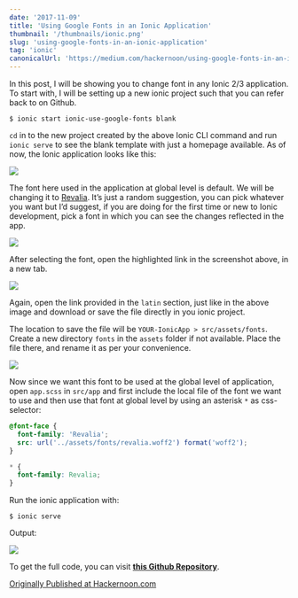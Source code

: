 ```yaml
---
date: '2017-11-09'
title: 'Using Google Fonts in an Ionic Application'
thumbnail: '/thumbnails/ionic.png'
slug: 'using-google-fonts-in-an-ionic-application'
tag: 'ionic'
canonicalUrl: 'https://medium.com/hackernoon/using-google-fonts-in-an-ionic-application-c3419c342f23'
---
```


In this post, I will be showing you to change font in any Ionic 2/3 application. To start with, I will be setting up a new ionic project such that you can refer back to on Github.

```shell
$ ionic start ionic-use-google-fonts blank
```

`cd` in to the new project created by the above Ionic CLI command and run `ionic serve` to see the blank template with just a homepage available. As of now, the Ionic application looks like this:

<img src='https://cdn-images-1.medium.com/max/800/0*WUHLVkBP7bifnV8E.png' />

The font here used in the application at global level is default. We will be changing it to [Revalia](https://fonts.google.com/specimen/Revalia). It’s just a random suggestion, you can pick whatever you want but I’d suggest, if you are doing for the first time or new to Ionic development, pick a font in which you can see the changes reflected in the app.

<img src='https://cdn-images-1.medium.com/max/2560/0*NTLwsXqYlk1SPFPD.png' />

After selecting the font, open the highlighted link in the screenshot above, in a new tab.

<img src='https://cdn-images-1.medium.com/max/2560/0*Ok2hQifn4QpJFSsM.png' />

Again, open the link provided in the `latin` section, just like in the above image and download or save the file directly in you ionic project.

The location to save the file will be `YOUR-IonicApp > src/assets/fonts`. Create a new directory `fonts` in the `assets` folder if not available. Place the file there, and rename it as per your convenience.

<img src='https://cdn-images-1.medium.com/max/800/0*KIBUq3X7G1JztbmK.png' />

Now since we want this font to be used at the global level of application, open `app.scss` in `src/app` and first include the local file of the font we want to use and then use that font at global level by using an asterisk `*` as css-selector:

```css
@font-face {
  font-family: 'Revalia';
  src: url('../assets/fonts/revalia.woff2') format('woff2');
}

* {
  font-family: Revalia;
}
```

Run the ionic application with:

```shell
$ ionic serve
```

Output:

<img src='https://cdn-images-1.medium.com/max/800/0*cAeEa-sD5b1zHVNG.png' />

To get the full code, you can visit [**this Github Repository**](https://github.com/kiseraidan/ionic-use-google-fonts).

[Originally Published at Hackernoon.com](https://medium.com/hackernoon/using-google-fonts-in-an-ionic-application-c3419c342f23)
